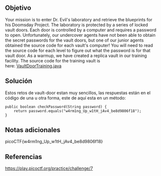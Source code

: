 ## Objetivo
Your mission is to enter Dr. Evil's laboratory and retrieve the blueprints for his Doomsday Project. The laboratory is protected by a series of locked vault doors. Each door is controlled by a computer and requires a password to open. Unfortunately, our undercover agents have not been able to obtain the secret passwords for the vault doors, but one of our junior agents obtained the source code for each vault's computer! You will need to read the source code for each level to figure out what the password is for that vault door. As a warmup, we have created a replica vault in our training facility. The source code for the training vault is here: [VaultDoorTraining.java](https://jupiter.challenges.picoctf.org/static/a4a1ca9c54d8fac9404f9cbc50d9751a/VaultDoorTraining.java)
## Solución 
Estos retos de vault-door estan muy sencillos, las respuestas están en el código de una u otra forma, este de aquí esta en un método:

    public boolean checkPassword(String password) {
        return password.equals("w4rm1ng_Up_w1tH_jAv4_be8d9806f18");
    }
## Notas adicionales
picoCTF{w4rm1ng_Up_w1tH_jAv4_be8d9806f18}
## Referencias
https://play.picoctf.org/practice/challenge/7